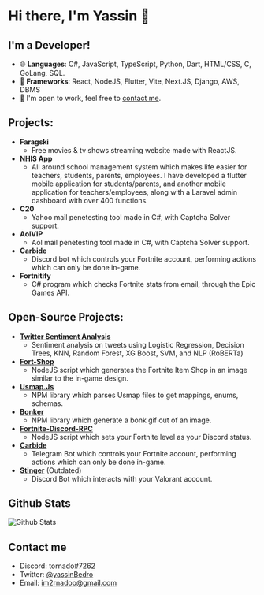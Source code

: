 # Hi there, I'm Yassin 👋

## I'm a Developer!
- 🌐 **Languages**: C#, JavaScript, TypeScript, Python, Dart, HTML/CSS, C, GoLang, SQL.
- 🔭 **Frameworks**: React, NodeJS, Flutter, Vite, Next.JS, Django, AWS, DBMS
- 🌱 I'm open to work, feel free to [contact me](#contact-me).

## Projects:
* **Faragski**
  * Free movies & tv shows streaming website made with ReactJS.
* **NHIS App**
  * All around school management system which makes life easier for teachers, students, parents, employees. I have developed a flutter mobile application for students/parents, and another mobile application for teachers/employees, along with a Laravel admin dashboard with over 400 functions.
* **C20**
  * Yahoo mail penetesting tool made in C#, with Captcha Solver support.
* **AolVIP**
  * Aol mail penetesting tool made in C#, with Captcha Solver support.
* **Carbide**
  * Discord bot which controls your Fortnite account, performing actions which can only be done in-game.
* **Fortnitify**
   * C# program which checks Fortnite stats from email, through the Epic Games API.

## Open-Source Projects:
* **[Twitter Sentiment Analysis](https://github.com/Im2rnado/twitter-sentiment-analysis)**
  * Sentiment analysis on tweets using Logistic Regression, Decision Trees, KNN, Random Forest, XG Boost, SVM, and NLP (RoBERTa) 
* **[Fort-Shop](https://github.com/im2rnado/Fort-Shop)**
  * NodeJS script which generates the Fortnite Item Shop in an image similar to the in-game design.
* **[Usmap.Js](https://github.com/im2rnado/Usmap.js)**
  * NPM library which parses Usmap files to get mappings, enums, schemas.
* **[Bonker](https://github.com/im2rnado/Bonker.js)**
  * NPM library which generate a bonk gif out of an image.
* **[Fortnite-Discord-RPC](https://github.com/im2rnado/Fortnite-Discord-RPC)**
  * NodeJS script which sets your Fortnite level as your Discord status.
* **[Carbide](https://t.me/CarbideFNBot)**
  * Telegram Bot which controls your Fortnite account, performing actions which can only be done in-game.
* **[Stinger](https://github.com/im2rnado/Stinger-Help)** (Outdated)
  * Discord Bot which interacts with your Valorant account.

## Github Stats
<img src="https://github-readme-stats.vercel.app/api?username=im2rnado&show_icons=true&theme=light&count_private=true" alt="Github Stats"/>

## Contact me
- Discord: tornado#7262
- Twitter: [@yassinBedro](https://x.com/yassinBedro)
- Email: im2rnadoo@gmail.com
